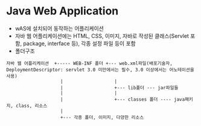 # Java Web Application
- wAS에 설치되어 동작하는 어플리케이션
- 자바 웹 어플리케이션에는 HTML, CSS, 이미지, 자바로 작성된 클래스(Servlet 포함, package, interface 등), 각종 설정 파일 등이 포함
- 폴더구조
```
자바 웹 어플리케이션  +----- WEB-INF 폴더 +--- web.xml파일(배포기술자, DeploymentDescriptor: servlet 3.0 미만에서는 필수, 3.0 이상에서는 어노테이션을 사용)
                    |                   |
                    |                   +--- lib폴더 --- jar파일들
                    |                   |
                    |                   +--- classes 폴더 ---- java패키지, class, 리소스 
                    |
                    +--- 각종 폴더, 이미지, 다양한 리소스 
```                   
